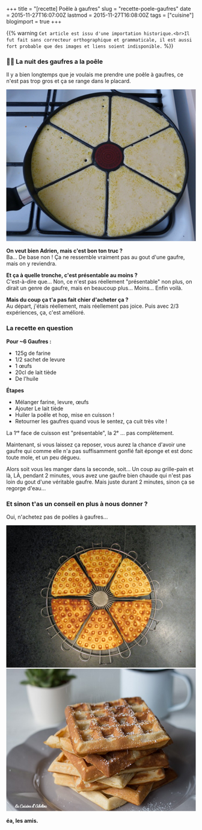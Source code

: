 +++
title = "[recette] Poêle à gaufres"
slug = "recette-poele-gaufres"
date = 2015-11-27T16:07:00Z
lastmod = 2015-11-27T16:08:00Z
tags = ["cuisine"]
blogimport = true
+++

{{% warning `Cet article est issu d'une importation historique.<br>Il fut fait sans correcteur orthographique et grammaticale, il est aussi fort probable que des images et liens soient indisponible.` %}}
### 🧟‍♀️ La nuit des gaufres a la poêle
Il y a bien longtemps que je voulais me prendre une poêle à gaufres, ce n'est pas trop gros et ça se range dans le placard.

![Image de presentation](/images/p3.storage.canalblog.com-36-11-1323187-101691122_o.jpg "poêleuuuuh")

**On veut bien Adrien, mais c'est bon ton truc ?**   
Ba… De base non ! Ça ne ressemble vraiment pas au gout d'une gaufre, mais on y reviendra.

**Et ça à quelle tronche, c'est présentable au moins ?**   
C'est-à-dire que… Non, ce n'est pas réellement "présentable" non plus, on dirait un genre de gaufre, mais en beaucoup plus… Moins… Enfin voilà.

**Mais du coup ça t'a pas fait chier d'acheter ça ?**   
Au départ, j'étais réellement, mais réellement pas joice. Puis avec 2/3 expériences, ça, c'est amélioré.

### La recette en question
**Pour ~6 Gaufres :**
- 125g de farine
- 1/2 sachet de levure
- 1 œufs
- 20cl de lait tiède
- De l'huile

**Étapes**
- Mélanger farine, levure, œufs
- Ajouter Le lait tiède   
- Huiler la poêle et hop, mise en cuisson !   
- Retourner les gaufres quand vous le sentez, ça cuit très vite !

La 1ʳᵉ face de cuisson est "présentable", la 2ᵉ ... pas complètement.

Maintenant, si vous laissez ça reposer, vous aurez la chance d'avoir une gaufre qui comme elle n'a pas suffisamment gonflé fait éponge et est donc toute mole, et un peu dégueu.

Alors soit vous les manger dans la seconde, soit… Un coup au grille-pain et là, LÀ, pendant 2 minutes, vous avez une gaufre bien chaude qui n'est pas loin du gout d'une véritable gaufre. Mais juste durant 2 minutes, sinon ça se regorge d'eau…

### Et sinon t'as un conseil en plus à nous donner ?
Oui, n'achetez pas de poêles à gaufres…

![Image de presentation](/images/scrat.hellocoton.fr-img-classic-poele-a-gaufres-tefal-11674716.jpg "Sauf si vous préférez avoir ça")
![Image de presentation](/images/s3-eu-west-1.amazonaws.com-images-ca-1-0-1-eu-recipe_photos-original-459-gaufres-3000x2000.jpg "A la place de ça")

**éa, les amis.**